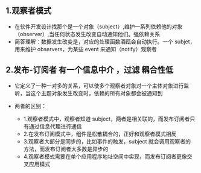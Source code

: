 ## 1.观察者模式

* 在软件开发设计找那个是一个对象（subject）,维护一系列依赖他的对象（observer）,当任何状态发生改变自动通知他们。强依赖关系
* 简答理解：数据发生改变是，对应的处理函数酒瓯会自动执行。一个 subjet，用来维护 observers，为某些 event 来通知（notify）观察者

## 2.发布-订阅者 有一个信息中介 ，过滤 耦合性低

* 它定义了一种一对多的关系，可以使多个观察者对象对一个主体对象进行监听，当这个主题对象发生改变时，依赖的所有对象都会被通知到

* 两者的区别：
  * 1.观察者模式中，观察者知道 subject，两者是相关联的，而发布订阅者只有通过信息代理进行通信
  * 2.在发布订阅模式中，组件是松散耦合的，正好和观察者模式相反
  * 3.观察者大部分是同步的，比如事件的触发，subject 就会调用观察者的方法，而发布订阅者大多数是异步的
  * 4.观察者模式需要在单个应用程序地址空间中实现，而发布订阅者更像交叉应用模式
